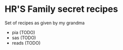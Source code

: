 # HR'S Family secret recipes

Set of recipes as given by my grandma

* pia (TODO)
* sas (TODO)
* reads (TODO)